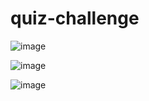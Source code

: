 # quiz-challenge

![image](https://user-images.githubusercontent.com/90726860/146252902-48919cd0-efe8-489f-9d47-43265dde4b03.png)


![image](https://user-images.githubusercontent.com/90726860/146252926-21b47025-5952-4317-a9b5-56a2a6ff6279.png)


![image](https://user-images.githubusercontent.com/90726860/146252998-382ac254-facd-4a1c-a7ae-ca9e58085cba.png)
